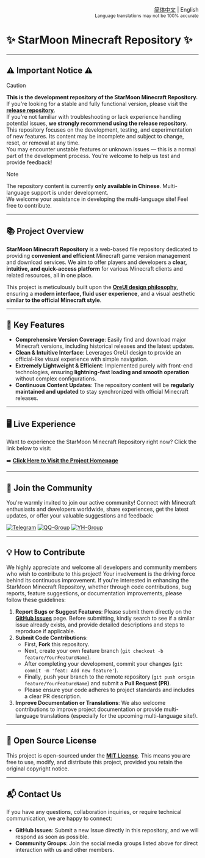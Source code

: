 <div align="right">

<a href="/README.md">简体中文</a> | English<br><sup>Language translations may not be 100% accurate</sup>

</div>

# ✨ StarMoon Minecraft Repository ✨

---

## ⚠️ Important Notice ⚠️

> [!CAUTION]  
> **This is the development repository of the StarMoon Minecraft Repository.**  
> If you're looking for a stable and fully functional version, please visit the [**release repository**](https://github.com/Spectrollay/minecraft_repository).  
> If you're not familiar with troubleshooting or lack experience handling potential issues, **we strongly recommend using the release repository**.  
> This repository focuses on the development, testing, and experimentation of new features. Its content may be incomplete and subject to change, reset, or removal at any time.  
> You may encounter unstable features or unknown issues — this is a normal part of the development process. You're welcome to help us test and provide feedback!


> [!NOTE]  
> The repository content is currently **only available in Chinese**. Multi-language support is under development.  
> We welcome your assistance in developing the multi-language site! Feel free to contribute.

---

## 📚 Project Overview

**StarMoon Minecraft Repository** is a web-based file repository dedicated to providing **convenient and efficient** Minecraft game version management and download services. We aim to offer players and developers a **clear, intuitive, and quick-access platform** for various Minecraft clients and related resources, all in one place.

This project is meticulously built upon the **[OreUI design philosophy](https://github.com/Spectrollay/OreUI)**, ensuring a **modern interface, fluid user experience**, and a visual aesthetic **similar to the official Minecraft style**.

---

## 🚀 Key Features

* **Comprehensive Version Coverage**: Easily find and download major Minecraft versions, including historical releases and the latest updates.
* **Clean & Intuitive Interface**: Leverages OreUI design to provide an official-like visual experience with simple navigation.
* **Extremely Lightweight & Efficient**: Implemented purely with front-end technologies, ensuring **lightning-fast loading and smooth operation** without complex configurations.
* **Continuous Content Updates**: The repository content will be **regularly maintained and updated** to stay synchronized with official Minecraft releases.

---

## 🖥️ Live Experience

Want to experience the StarMoon Minecraft Repository right now? Click the link below to visit:

➡️ **[Click Here to Visit the Project Homepage](https://spectrollay.github.io/minecraft_repository_test/)**

---

## 🤝 Join the Community

You're warmly invited to join our active community! Connect with Minecraft enthusiasts and developers worldwide, share experiences, get the latest updates, or offer your valuable suggestions and feedback:

[![Telegram](https://img.shields.io/badge/Telegram-Group-blue?style=for-the-badge)](https://t.me/Spectrollay_MCW)
[![QQ-Group](https://img.shields.io/badge/QQ-Group-blue?style=for-the-badge&logo=tencent-qq)](https://qm.qq.com/q/AqLmKLH9mM)
[![YH-Group](https://img.shields.io/badge/Yunhu-Group-blue?style=for-the-badge)](https://yhfx.jwznb.com/share?key=VyTE7W7sLwRl&ts=1684642802)

---

## 💡 How to Contribute

We highly appreciate and welcome all developers and community members who wish to contribute to this project! Your involvement is the driving force behind its continuous improvement. If you're interested in enhancing the StarMoon Minecraft Repository, whether through code contributions, bug reports, feature suggestions, or documentation improvements, please follow these guidelines:

1. **Report Bugs or Suggest Features**: Please submit them directly on the [**GitHub Issues**](https://github.com/Spectrollay/minecraft_repository_test/issues) page. Before submitting, kindly search to see if a similar issue already exists, and provide detailed descriptions and steps to reproduce if applicable.
2. **Submit Code Contributions**:
    * First, **Fork** this repository.
    * Next, create your own feature branch (`git checkout -b feature/YourFeatureName`).
    * After completing your development, commit your changes (`git commit -m 'feat: Add new feature'`).
    * Finally, push your branch to the remote repository (`git push origin feature/YourFeatureName`) and submit a **Pull Request (PR)**.
    * Please ensure your code adheres to project standards and includes a clear PR description.
3. **Improve Documentation or Translations**: We also welcome contributions to improve project documentation or provide multi-language translations (especially for the upcoming multi-language site!).

---

## 📜 Open Source License

This project is open-sourced under the **[MIT License](LICENSE)**. This means you are free to use, modify, and distribute this project, provided you retain the original copyright notice.

---

## 📬 Contact Us

If you have any questions, collaboration inquiries, or require technical communication, we are happy to connect:

* **GitHub Issues**: Submit a new Issue directly in this repository, and we will respond as soon as possible.
* **Community Groups**: Join the social media groups listed above for direct interaction with us and other members.